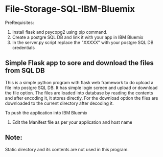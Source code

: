 # File-Storage-SQL-IBM-Bluemix
PreRequisites: 
1) Install flask and psycopg2 using pip command.
2) Create a postgre SQL DB and link it with your app in IBM Bluemix
3) In the server.py script replace the "XXXXX" with your postgre SQL DB credentials

Simple Flask app to sore and download the files from SQL DB
------------------------------------------------------------------
This is a simple python program with flask web framework to do upload a file into postgre SQL DB. It has simple login screen and upload or download the file option. The files are loaded into database by reading the contents and after encoding it, it stores directly. For the download option the files are downloaded to the current directory after decoding it. 

To push the application into IBM Bluemix
1) Edit the Manifest file as per your application and host name

Note:
----------
Static directory and its contents are not used in this program. 
